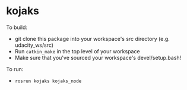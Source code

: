 # kojaks

To build:
- git clone this package into your workspace's src directory (e.g. udacity_ws/src)
- Run `catkin_make` in the top level of your workspace
- Make sure that you've sourced your workspace's devel/setup.bash!

To run:
- `rosrun kojaks kojaks_node`
